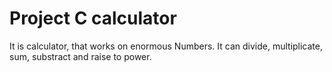 # Project C calculator
It is calculator, that works on enormous Numbers. It can divide, multiplicate, sum, substract and raise to power.
